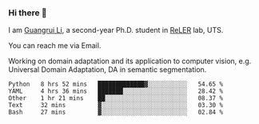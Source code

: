 ### Hi there 👋

<!--
**Solacex/Solacex** is a ✨ _special_ ✨ repository because its `README.md` (this file) appears on your GitHub profile.

Here are some ideas to get you started:

- 🔭 I’m currently working on ...
- 🌱 I’m currently learning ...
- 👯 I’m looking to collaborate on ...
- 🤔 I’m looking for help with ...
- 💬 Ask me about ...
- 📫 How to reach me: ...
- 😄 Pronouns: ...
- ⚡ Fun fact: ...
-->
I am [Guangrui Li](http://www.guangrui.li), a second-year Ph.D. student in [ReLER](http://www.reler.net) lab, UTS.

You can reach me via Email.

Working on domain adaptation and its application to computer vision, e.g. Universal Domain Adaptation, DA in semantic segmentation. 


<!--START_SECTION:waka-->
```text
Python   8 hrs 52 mins   █████████████▓░░░░░░░░░░░   54.65 % 
YAML     4 hrs 36 mins   ███████░░░░░░░░░░░░░░░░░░   28.42 % 
Other    1 hr 21 mins    ██░░░░░░░░░░░░░░░░░░░░░░░   08.37 % 
Text     32 mins         ▓░░░░░░░░░░░░░░░░░░░░░░░░   03.30 % 
Bash     27 mins         ▓░░░░░░░░░░░░░░░░░░░░░░░░   02.84 % 
```
<!--END_SECTION:waka-->
